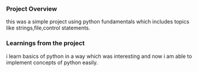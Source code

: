### Project Overview

 this was a simple project using python fundamentals which includes topics like strings,file,control statements.


### Learnings from the project

 i learn basics of python in a way which was interesting and now i am able to implement concepts of python easily.


